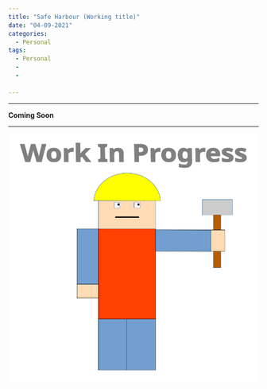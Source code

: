```yaml
---
title: "Safe Harbour (Working title)"
date: "04-09-2021"
categories:
  - Personal
tags:
  - Personal
  - 
  - 

---
```


***

<strong>Coming Soon</strong>

***
<!--Docker, may be merged with Veiled skies-->
![WIP](/assets/images/common/WIP.png)